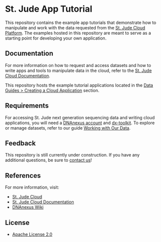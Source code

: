 # St. Jude App Tutorial

This repository contains the example app tutorials that demonstrate how to manipulate and work with the data requested from the [St. Jude Cloud Platform](https://www.stjude.cloud/). The examples hosted in this repository are meant to serve as a starting point for developing your own application.

## Documentation

For more information on how to request and access datasets and how to write apps and tools to manipulate data in the cloud, refer to the [St. Jude Cloud Documentation](https://www.stjude.cloud/docs/).

This repository hosts the example tutorial applications located in the [Data Guides > Creating a Cloud Application](https://www.stjude.cloud/docs/guides/data/creating-a-cloud-app/) section.

## Requirements

For accessing St. Jude next generation sequencing data and writing cloud applications, you will need a [DNAnexus account](https://www.stjude.cloud/docs/create-an-account/) and [dx-toolkit](https://wiki.dnanexus.com/downloads). To explore or manage datasets, refer to our guide [Working with Our Data](https://www.stjude.cloud/docs/guides/data/working-with-our-data/).

## Feedback

This repository is still currently under construction. If you have any additional questions, be sure to [contact us](https://hospital.stjude.org/apps/forms/fb/st-jude-cloud-contact/)!

## References

For more information, visit:
* [St. Jude Cloud](https://www.stjude.cloud/)
* [St. Jude Cloud Documentation](https://www.stjude.cloud/docs/)
* [DNAnexus Wiki](https://documentation.dnanexus.com/)

## License

* [Apache License 2.0](./LICENSE)
